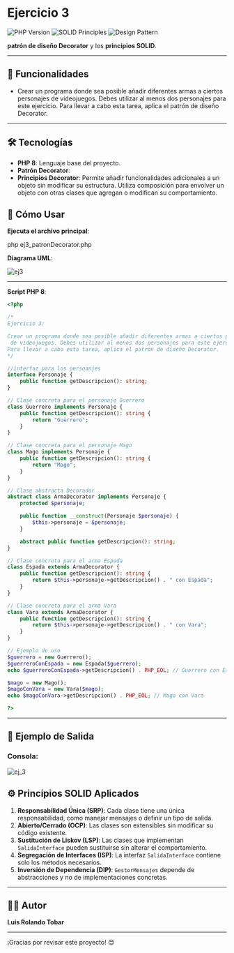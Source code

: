 # Ejercicio 3

![PHP Version](https://img.shields.io/badge/PHP-8-blue.svg) ![SOLID Principles](https://img.shields.io/badge/Solids-Principles-green.svg) ![Design Pattern](https://img.shields.io/badge/Design%20Pattern-Decorator-orange.svg)

**patrón de diseño Decorator** y los **principios SOLID**.

---

## 🚀 Funcionalidades

- Crear un programa donde sea posible añadir diferentes armas a ciertos personajes de videojuegos.
Debes utilizar al menos dos personajes para este ejercicio.
 Para llevar a cabo esta tarea, aplica el patrón de diseño Decorator.

---

## 🛠️ Tecnologías

- **PHP 8**: Lenguaje base del proyecto.
- **Patrón Decorator**: 
- **Principios Decorator**: Permite añadir funcionalidades adicionales a un objeto sin modificar su estructura. Utiliza composición para envolver un objeto con otras clases que agregan o modifican su comportamiento.

## 📜 Cómo Usar

**Ejecuta el archivo principal**:

php ej3_patronDecorator.php

**Diagrama UML**:

![ej3](https://github.com/user-attachments/assets/fdc0ad4b-9cea-4710-ab9b-1b0e61d1d3e6)



---
**Script PHP 8**:
```php
<?php 

/*
Ejercicio 3:

Crear un programa donde sea posible añadir diferentes armas a ciertos personajes
 de videojuegos. Debes utilizar al menos dos personajes para este ejercicio.
Para llevar a cabo esta tarea, aplica el patrón de diseño Decorator.
*/

//interfaz para los persoanjes
interface Personaje {
    public function getDescripcion(): string;
}

// Clase concreta para el personaje Guerrero
class Guerrero implements Personaje {
    public function getDescripcion(): string {
        return "Guerrero";
    }
}

// Clase concreta para el personaje Mago
class Mago implements Personaje {
    public function getDescripcion(): string {
        return "Mago";
    }
}

// Clase abstracta Decorador
abstract class ArmaDecorator implements Personaje {
    protected $personaje;

    public function __construct(Personaje $personaje) {
        $this->personaje = $personaje;
    }

    abstract public function getDescripcion(): string;
}

// Clase concreta para el arma Espada
class Espada extends ArmaDecorator {
    public function getDescripcion(): string {
        return $this->personaje->getDescripcion() . " con Espada";
    }
}

// Clase concreta para el arma Vara
class Vara extends ArmaDecorator {
    public function getDescripcion(): string {
        return $this->personaje->getDescripcion() . " con Vara";
    }
}

// Ejemplo de uso
$guerrero = new Guerrero();
$guerreroConEspada = new Espada($guerrero);
echo $guerreroConEspada->getDescripcion() . PHP_EOL; // Guerrero con Espada

$mago = new Mago();
$magoConVara = new Vara($mago);
echo $magoConVara->getDescripcion() . PHP_EOL; // Mago con Vara

?>

```
---
## 📝 Ejemplo de Salida

### Consola:


![ej_3](https://github.com/user-attachments/assets/64c67cdf-525d-43a3-9295-3ffbc1865827)



## ⚙️ Principios SOLID Aplicados

1. **Responsabilidad Única (SRP)**: Cada clase tiene una única responsabilidad, como manejar mensajes o definir un tipo de salida.
2. **Abierto/Cerrado (OCP)**: Las clases son extensibles sin modificar su código existente.
3. **Sustitución de Liskov (LSP)**: Las clases que implementan `SalidaInterface` pueden sustituirse sin alterar el comportamiento.
4. **Segregación de Interfaces (ISP)**: La interfaz `SalidaInterface` contiene solo los métodos necesarios.
5. **Inversión de Dependencia (DIP)**: `GestorMensajes` depende de abstracciones y no de implementaciones concretas.

---




## 👨‍💻 Autor

**Luis Rolando Tobar**  


---

¡Gracias por revisar este proyecto! 😊
